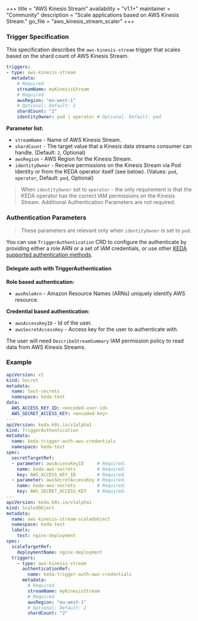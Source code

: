 +++
title = "AWS Kinesis Stream"
availability = "v1.1+"
maintainer = "Community"
description = "Scale applications based on AWS Kinesis Stream."
go_file = "aws_kinesis_stream_scaler"
+++

### Trigger Specification

This specification describes the `aws-kinesis-stream` trigger that scales based on the shard count of AWS Kinesis Stream.

```yaml
triggers:
- type: aws-kinesis-stream
  metadata:
    # Required
    streamName: myKinesisStream
    # Required
    awsRegion: "eu-west-1"
    # Optional: Default: 2
    shardCount: "2"
    identityOwner: pod | operator # Optional. Default: pod
```

**Parameter list:**

- `streamName` - Name of AWS Kinesis Stream.
- `shardCount` - The target value that a Kinesis data streams consumer can handle. (Default: `2`, Optional)
- `awsRegion` - AWS Region for the Kinesis Stream.
- `identityOwner` - Receive permissions on the Kinesis Stream via Pod Identity or from the KEDA operator itself (see below). (Values: `pod`, `operator`, Default: `pod`, Optional)


> When `identityOwner` set to `operator` - the only requirement is that the KEDA operator has the correct IAM permissions on the Kinesis Stream. Additional Authentication Parameters are not required.

### Authentication Parameters

> These parameters are relevant only when `identityOwner` is set to `pod`.

You can use `TriggerAuthentication` CRD to configure the authenticate by providing either a role ARN or a set of IAM credentials, or use other [KEDA supported authentication methods](https://keda.sh/docs/1.4/concepts/authentication/).

#### Delegate auth with TriggerAuthentication

**Role based authentication:**

- `awsRoleArn` - Amazon Resource Names (ARNs) uniquely identify AWS resource.

**Credential based authentication:**

- `awsAccessKeyID` - Id of the user.
- `awsSecretAccessKey` - Access key for the user to authenticate with.

The user will need `DescribeStreamSummary` IAM permission policy to read data from AWS Kinesis Streams.

### Example

```yaml
apiVersion: v1
kind: Secret
metadata:
  name: test-secrets
  namespace: keda-test
data:
  AWS_ACCESS_KEY_ID: <encoded-user-id>
  AWS_SECRET_ACCESS_KEY: <encoded-key>
---
apiVersion: keda.k8s.io/v1alpha1
kind: TriggerAuthentication
metadata:
  name: keda-trigger-auth-aws-credentials
  namespace: keda-test
spec:
  secretTargetRef:
  - parameter: awsAccessKeyID     # Required.
    name: keda-aws-secrets        # Required.
    key: AWS_ACCESS_KEY_ID        # Required.
  - parameter: awsSecretAccessKey # Required.
    name: keda-aws-secrets        # Required.
    key: AWS_SECRET_ACCESS_KEY    # Required.
---
apiVersion: keda.k8s.io/v1alpha1
kind: ScaledObject
metadata:
  name: aws-kinesis-stream-scaledobject
  namespace: keda-test
  labels:
    test: nginx-deployment
spec:
  scaleTargetRef:
    deploymentName: nginx-deployment
  triggers:
    - type: aws-kinesis-stream
      authenticationRef:
        name: keda-trigger-auth-aws-credentials
      metadata:
        # Required
        streamName: myKinesisStream
        # Required
        awsRegion: "eu-west-1"
        # Optional: Default: 2
        shardCount: "2"
```
